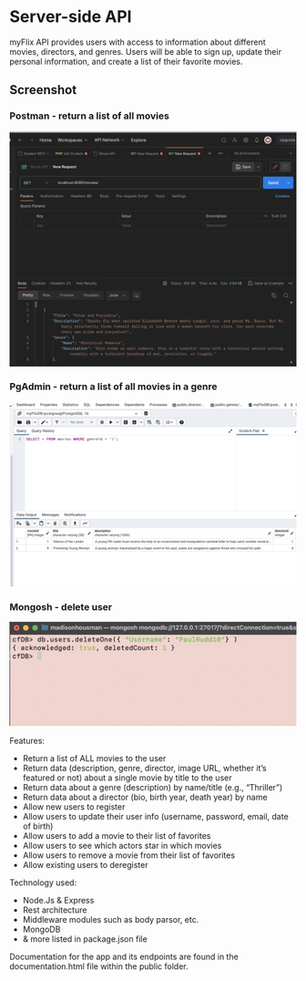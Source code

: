 # Server-side API 

myFlix API  provides users with access to information about different movies, directors, and genres. Users will be able to sign up, update their personal information, and create a list of their favorite movies.

## Screenshot 
### Postman - return a list of all movies
![screenshot of the project](./images/all-movies.png)

### PgAdmin - return a list of all movies in a genre
![screenshot of the project](./images/all-genre.png)

### Mongosh - delete user
![screenshot of the project](./images/delete-user.png)


Features: 
- Return a list of ALL movies to the user
- Return data (description, genre, director, image URL, whether it’s featured or not) about a
single movie by title to the user
- Return data about a genre (description) by name/title (e.g., “Thriller”)
- Return data about a director (bio, birth year, death year) by name
- Allow new users to register
- Allow users to update their user info (username, password, email, date of birth)
- Allow users to add a movie to their list of favorites
- Allow users to see which actors star in which movies
- Allow users to remove a movie from their list of favorites
- Allow existing users to deregister

Technology used:
- Node.Js & Express
- Rest architecture
- Middleware modules such as body parsor, etc.
- MongoDB
- & more listed in package.json file

Documentation for the app and its endpoints are found in the documentation.html file within the public folder.
